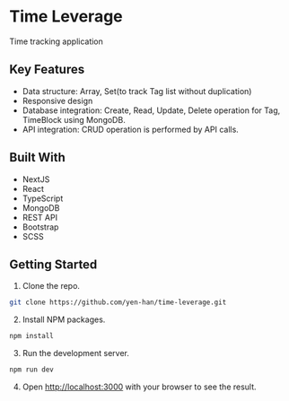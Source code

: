 # Time Leverage

Time tracking application

## Key Features

- Data structure: Array, Set(to track Tag list without duplication)
- Responsive design
- Database integration: Create, Read, Update, Delete operation for Tag, TimeBlock using MongoDB.
- API integration: CRUD operation is performed by API calls.

## Built With

- NextJS
- React
- TypeScript
- MongoDB
- REST API
- Bootstrap
- SCSS

## Getting Started

1. Clone the repo.

```bash
git clone https://github.com/yen-han/time-leverage.git
```

2. Install NPM packages.

```bash
npm install
```

3. Run the development server.

```bash
npm run dev
```

4. Open [http://localhost:3000](http://localhost:3000) with your browser to see the result.
